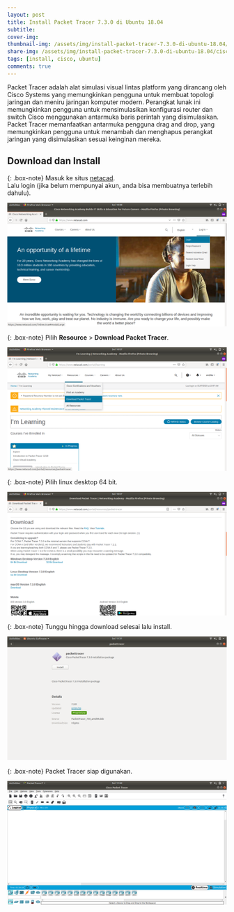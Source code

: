 ```yaml
---
layout: post
title: Install Packet Tracer 7.3.0 di Ubuntu 18.04
subtitle: 
cover-img: 
thumbnail-img: /assets/img/install-packet-tracer-7.3.0-di-ubuntu-18.04/cisco.png
share-img: /assets/img/install-packet-tracer-7.3.0-di-ubuntu-18.04/cisco.png
tags: [install, cisco, ubuntu]
comments: true
---
```


Packet Tracer adalah alat simulasi visual lintas platform yang dirancang oleh Cisco Systems yang memungkinkan pengguna untuk membuat topologi jaringan dan meniru jaringan komputer modern. Perangkat lunak ini memungkinkan pengguna untuk mensimulasikan konfigurasi router dan switch Cisco menggunakan antarmuka baris perintah yang disimulasikan. Packet Tracer memanfaatkan antarmuka pengguna drag and drop, yang memungkinkan pengguna untuk menambah dan menghapus perangkat jaringan yang disimulasikan sesuai keinginan mereka.

## Download dan Install

{: .box-note}
Masuk ke situs [netacad](https://www.netacad.com/).  
Lalu login (jika belum mempunyai akun, anda bisa membuatnya terlebih dahulu).

![install-cisco-1](/assets/img/install-packet-tracer-7.3.0-di-ubuntu-18.04/install-cisco-1.png)

{: .box-note}
Pilih **Resource** > **Download Packet Tracer**.

![install-cisco-2](/assets/img/install-packet-tracer-7.3.0-di-ubuntu-18.04/install-cisco-2.png)

{: .box-note}
Pilih linux desktop 64 bit.

![install-cisco-3](/assets/img/install-packet-tracer-7.3.0-di-ubuntu-18.04/install-cisco-3.png)

{: .box-note}
Tunggu hingga download selesai lalu install.

![install-cisco-4](/assets/img/install-packet-tracer-7.3.0-di-ubuntu-18.04/install-cisco-4.png)

{: .box-note}
Packet Tracer siap digunakan.

![install-cisco-5](/assets/img/install-packet-tracer-7.3.0-di-ubuntu-18.04/install-cisco-5.png)
